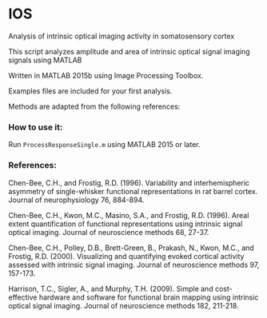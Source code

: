 # IOS
Analysis of intrinsic optical imaging activity in somatosensory cortex

This script analyzes amplitude and area of intrinsic optical signal imaging signals using MATLAB

Written in MATLAB 2015b using Image Processing Toolbox.

Examples files are included for your first analysis.

Methods are adapted from the following references:

### How to use it:

Run `ProcessResponseSingle.m` using MATLAB 2015 or later.


### References:

Chen-Bee, C.H., and Frostig, R.D. (1996). Variability and interhemispheric asymmetry of single-whisker functional representations in rat barrel cortex. Journal of neurophysiology 76, 884-894.

Chen-Bee, C.H., Kwon, M.C., Masino, S.A., and Frostig, R.D. (1996). Areal extent quantification of functional representations using intrinsic signal optical imaging. Journal of neuroscience methods 68, 27-37.

Chen-Bee, C.H., Polley, D.B., Brett-Green, B., Prakash, N., Kwon, M.C., and Frostig, R.D. (2000). Visualizing and quantifying evoked cortical activity assessed with intrinsic signal imaging. Journal of neuroscience methods 97, 157-173.

Harrison, T.C., Sigler, A., and Murphy, T.H. (2009). Simple and cost-effective hardware and software for functional brain mapping using intrinsic optical signal imaging. Journal of neuroscience methods 182, 211-218.



